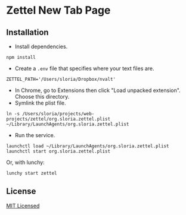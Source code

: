 # Zettel New Tab Page


## Installation

* Install dependencies.

```
npm install
```

* Create a ``.env`` file that specifies where your text files are.

```
ZETTEL_PATH='/Users/sloria/Dropbox/nvalt'
```

* In Chrome, go to Extensions then click "Load unpacked extension". Choose this directory.
* Symlink the plist file.

```
ln -s /Users/sloria/projects/web-projects/zettel/org.sloria.zettel.plist ~/Library/LaunchAgents/org.sloria.zettel.plist
```

* Run the service.

```
launchctl load ~/Library/LaunchAgents/org.sloria.zettel.plist
launchctl start org.sloria.zettel.plist
```

Or, with lunchy:

```
lunchy start zettel
```


## License

[MIT Licensed](https://sloria.mit-license.org/)

